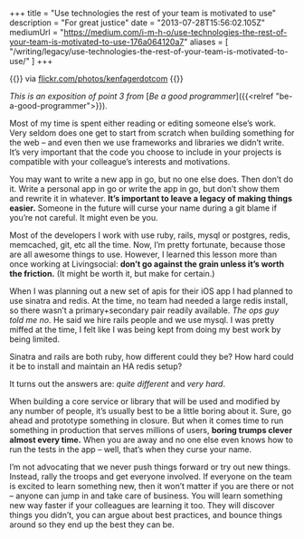+++
title = "Use technologies the rest of your team is motivated to use"
description = "For great justice"
date = "2013-07-28T15:56:02.105Z"
mediumUrl = "https://medium.com/i-m-h-o/use-technologies-the-rest-of-your-team-is-motivated-to-use-176a064120a7"
aliases = [
  "/writing/legacy/use-technologies-the-rest-of-your-team-is-motivated-to-use/"
]
+++

{{<fig
  src="0-jgGS-dUw9YsXZ3lJ.jpeg"
  alt="Sticky notes with stick figure drawings reading Project Success, Communication, Teamwork, and Achievement"
  link="https://flickr.com/photos/kenfagerdotcom">}}
via [flickr.com/photos/kenfagerdotcom](https://flickr.com/photos/kenfagerdotcom)
{{</fig>}}

_This is an exposition of point 3 from_ [_Be a good programmer_]({{<relref "be-a-good-programmer">}})_._

Most of my time is spent either reading or editing someone else’s work. Very seldom does one get to start from scratch when building something for the web – and even then we use frameworks and libraries we didn’t write. It’s very important that the code you choose to include in your projects is compatible with your colleague’s interests and motivations.

You may want to write a new app in go, but no one else does. Then don’t do it. Write a personal app in go or write the app in go, but don’t show them and rewrite it in whatever. **It’s important to leave a legacy of making things easier.** Someone in the future will curse your name during a git blame if you’re not careful. It might even be you.

Most of the developers I work with use ruby, rails, mysql or postgres, redis, memcached, git, etc all the time. Now, I’m pretty fortunate, because those are all awesome things to use. However, I learned this lesson more than once working at Livingsocial: **don’t go against the grain unless it’s worth the friction.** (It might be worth it, but make for certain.)

When I was planning out a new set of apis for their iOS app I had planned to use sinatra and redis. At the time, no team had needed a large redis install, so there wasn’t a primary+secondary pair readily available. _The ops guy told me no._ He said we hire rails people and we use mysql. I was pretty miffed at the time, I felt like I was being kept from doing my best work by being limited.

Sinatra and rails are both ruby, how different could they be? How hard could it be to install and maintain an HA redis setup?

It turns out the answers are: _quite different_ and _very hard_.

When building a core service or library that will be used and modified by any number of people, it’s usually best to be a little boring about it. Sure, go ahead and prototype something in closure. But when it comes time to run something in production that serves millions of users, **boring trumps clever almost every time.** When you are away and no one else even knows how to run the tests in the app – well, that’s when they curse your name.

I’m not advocating that we never push things forward or try out new things. Instead, rally the troops and get everyone involved. If everyone on the team is excited to learn something new, then it won’t matter if you are there or not – anyone can jump in and take care of business. You will learn something new way faster if your colleagues are learning it too. They will discover things you didn’t, you can argue about best practices, and bounce things around so they end up the best they can be.
